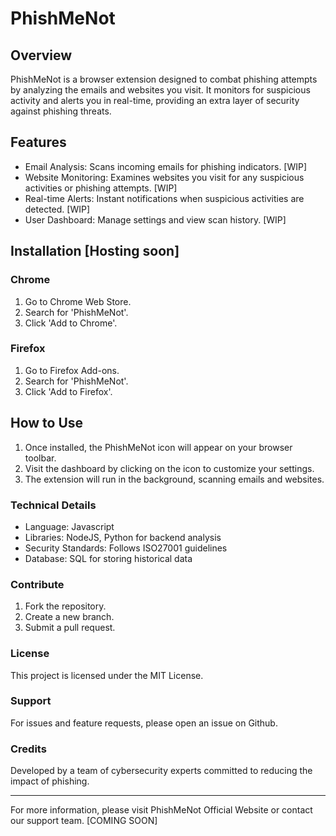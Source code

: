 # PhishMeNot

## Overview

PhishMeNot is a browser extension designed to combat phishing attempts by analyzing the emails and websites you visit. It monitors for suspicious activity and alerts you in real-time, providing an extra layer of security against phishing threats.

## Features
- Email Analysis: Scans incoming emails for phishing indicators. [WIP]
- Website Monitoring: Examines websites you visit for any suspicious activities or phishing attempts. [WIP]
- Real-time Alerts: Instant notifications when suspicious activities are detected. [WIP]
- User Dashboard: Manage settings and view scan history. [WIP]

## Installation [Hosting soon]

### Chrome

1. Go to Chrome Web Store.
2. Search for 'PhishMeNot'.
3. Click 'Add to Chrome'.

### Firefox

1. Go to Firefox Add-ons.
2. Search for 'PhishMeNot'.
3. Click 'Add to Firefox'.


## How to Use

1. Once installed, the PhishMeNot icon will appear on your browser toolbar.
2. Visit the dashboard by clicking on the icon to customize your settings.
3. The extension will run in the background, scanning emails and websites.
   
### Technical Details
- Language: Javascript
- Libraries: NodeJS, Python for backend analysis
- Security Standards: Follows ISO27001 guidelines
- Database: SQL for storing historical data
  
### Contribute

1. Fork the repository.
2. Create a new branch.
3. Submit a pull request.

### License
This project is licensed under the MIT License.

### Support
For issues and feature requests, please open an issue on Github.

### Credits
Developed by a team of cybersecurity experts committed to reducing the impact of phishing.

-------------------------------------------------------------------------------------------------------------------------

For more information, please visit PhishMeNot Official Website or contact our support team. [COMING SOON]

